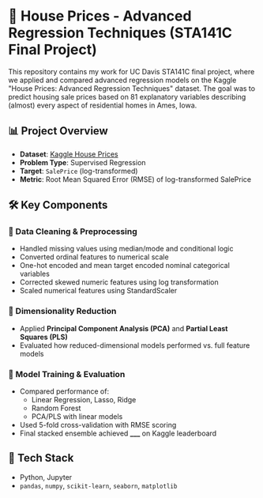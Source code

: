 # 🏡 House Prices - Advanced Regression Techniques (STA141C Final Project)

This repository contains my work for UC Davis STA141C final project, where we applied and compared advanced regression models on the Kaggle "House Prices: Advanced Regression Techniques" dataset. The goal was to predict housing sale prices based on 81 explanatory variables describing (almost) every aspect of residential homes in Ames, Iowa.

## 📊 Project Overview

- **Dataset**: [Kaggle House Prices](https://www.kaggle.com/c/house-prices-advanced-regression-techniques/data)
- **Problem Type**: Supervised Regression
- **Target**: `SalePrice` (log-transformed)
- **Metric**: Root Mean Squared Error (RMSE) of log-transformed SalePrice

## 🛠️ Key Components

### 🔹 Data Cleaning & Preprocessing
- Handled missing values using median/mode and conditional logic
- Converted ordinal features to numerical scale
- One-hot encoded and mean target encoded nominal categorical variables
- Corrected skewed numeric features using log transformation
- Scaled numerical features using StandardScaler

### 🔹 Dimensionality Reduction
- Applied **Principal Component Analysis (PCA)** and **Partial Least Squares (PLS)**
- Evaluated how reduced-dimensional models performed vs. full feature models

### 🔹 Model Training & Evaluation
- Compared performance of:
  - Linear Regression, Lasso, Ridge
  - Random Forest
  - PCA/PLS with linear models
- Used 5-fold cross-validation with RMSE scoring
- Final stacked ensemble achieved **___** on Kaggle  leaderboard

## 🧪 Tech Stack
- Python, Jupyter
- `pandas`, `numpy`, `scikit-learn`, `seaborn`, `matplotlib`

